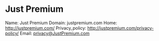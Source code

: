 
# Just Premium

Name: Just Premium
Domain: justpremium.com
Home: http://justpremium.com/
Privacy_policy: http://justpremium.com/privacy-policy/
Email: privacy@JustPremium.com

